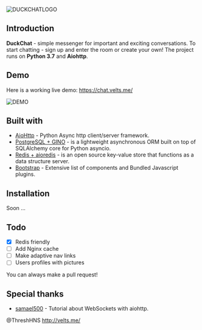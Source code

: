 ![DUCKCHATLOGO](https://downloader.disk.yandex.ru/disk/2d1745ce0ea3bbe55066e0a081107f6e7ec19eb9e9456226f7423b8002c4345f/5c38df28/Im4qclqbatIAFBFzjowplpD4JKHP02eFb7bxujo8suMcAGyq2UmoWgnoLMwYhm8AulUiv20kNHxCfosjv19Ilw%3D%3D?uid=0&filename=DuckChatLogo.png&disposition=inline&hash=&limit=0&content_type=image%2Fpng&fsize=205777&hid=fd611ab4d6ee4fe8a2e9621a558cb52c&media_type=image&tknv=v2&etag=8cb0f85bc17c4df412539bd1df9fbca2)

## Introduction
**DuckChat** - simple messenger for important and exciting conversations. To start chatting - sign up and enter the room or create your own! The project runs on **Python 3.7** and **Aiohttp**.

## Demo
Here is a working live demo:  https://chat.velts.me/

![DEMO](https://downloader.disk.yandex.ru/preview/84ffe236b3c3e8703ff59c38c6f1a0fe9c5e65fcd458f22bc040251fa3c9c176/5c38e5d2/h3s4ehzWR2otCYVkHNkXg3GxXN11PvxylFSchg7es9w_j-8vfl44s-2ELLgbvdsPz_ATwmoAr6EsYoKbydcfqw%3D%3D?uid=0&filename=2019-01-11_17-52-10.png&disposition=inline&hash=&limit=0&content_type=image%2Fpng&tknv=v2&size=2048x2048)

## Built with

- [AioHttp](https://github.com/aio-libs/aiohttp) - Python Async http client/server framework.
- [PostgreSQL + GINO](https://github.com/fantix/gino) - is a lightweight asynchronous ORM built on top of SQLAlchemy core for Python asyncio.
- [Redis + aioredis](https://github.com/aio-libs/aioredis) -  is an open source key-value store that functions as a data structure server.
- [Bootstrap](http://getbootstrap.com/) - Extensive list of components and  Bundled Javascript plugins.

## Installation
 Soon ...

## Todo
- [X] Redis friendly
- [ ] Add Nginx cache 
- [ ] Make adaptive nav links
- [ ] Users profiles with pictures

You can always make a pull request!

## Special thanks 
- [samael500](https://maks.live/articles/python/prostoi-chat-na-aiohttp/) - Tutorial about WebSockets with aiohttp.

@ThreshHNS http://velts.me/